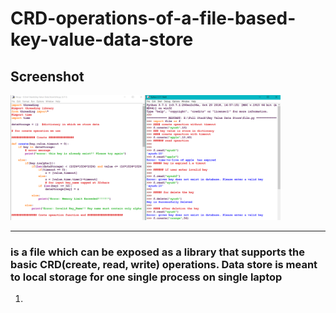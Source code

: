 # CRD-operations-of-a-file-based-key-value-data-store

## Screenshot
<img  height= 200 src="https://github.com/Ayush32/CRD-KeyValueStore/blob/master/githubImages/Capture.PNG" />

---
###  is a file which can be exposed as a library that supports the basic CRD(create, read, write) operations. Data store is meant to local storage for one single process on single laptop

1. 
